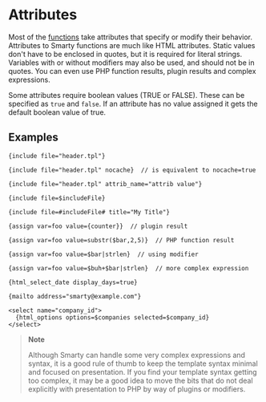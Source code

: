 # Attributes

Most of the [functions](./language-syntax-functions.md) take attributes that
specify or modify their behavior. Attributes to Smarty functions are
much like HTML attributes. Static values don't have to be enclosed in
quotes, but it is required for literal strings. Variables with or
without modifiers may also be used, and should not be in quotes. You can
even use PHP function results, plugin results and complex expressions.

Some attributes require boolean values (TRUE or FALSE). These can be
specified as `true` and `false`. If an attribute has no value assigned
it gets the default boolean value of true.

## Examples
```smarty
{include file="header.tpl"}

{include file="header.tpl" nocache}  // is equivalent to nocache=true

{include file="header.tpl" attrib_name="attrib value"}

{include file=$includeFile}

{include file=#includeFile# title="My Title"}

{assign var=foo value={counter}}  // plugin result

{assign var=foo value=substr($bar,2,5)}  // PHP function result

{assign var=foo value=$bar|strlen}  // using modifier

{assign var=foo value=$buh+$bar|strlen}  // more complex expression

{html_select_date display_days=true}

{mailto address="smarty@example.com"}

<select name="company_id">
  {html_options options=$companies selected=$company_id}
</select>
```
      
> **Note**
>
> Although Smarty can handle some very complex expressions and syntax,
> it is a good rule of thumb to keep the template syntax minimal and
> focused on presentation. If you find your template syntax getting too
> complex, it may be a good idea to move the bits that do not deal
> explicitly with presentation to PHP by way of plugins or modifiers.
